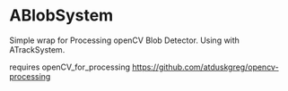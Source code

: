 # ABlobSystem

Simple wrap for Processing openCV Blob Detector. Using with ATrackSystem.
  
requires openCV_for_processing  https://github.com/atduskgreg/opencv-processing
  